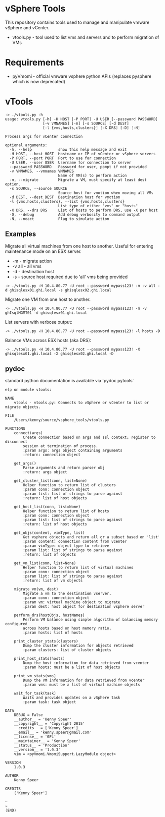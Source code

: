 # vSphere Tools

This repository contains tools used to manage and manipulate vmware vSphere and vCenter.

* vtools.py - tool used to list vms and servers and to perform migration of VMs

# Requirements
* pyVmomi - official vmware vsphere python APIs (replaces pysphere which is now deprecated)

# vTools
```
-> ./vtools.py -h
usage: vtools.py [-h] -H HOST [-P PORT] -U USER [--password PASSWORD]
                 [-v VMNAMES] [-m] [-s SOURCE] [-d DEST]
                 [-l {vms,hosts,clusters}] [-X DRS] [-D] [-N]

Process args for vCenter connection

optional arguments:
  -h, --help            show this help message and exit
  -H HOST, --host HOST  Hostname or IP of vCenter or vSphere servers
  -P PORT, --port PORT  Port to use for connection
  -U USER, --user USER  Username for connection to server
  --password PASSWORD   Password for user, pompt if not provided
  -v VMNAMES, --vmnames VMNAMES
                        Name of VM(s) to perform action
  -m, --migrate         Migrate a VM, must specify at least dest option.
  -s SOURCE, --source SOURCE
                        Source host for vmotion when moving all VMs
  -d DEST, --dest DEST  Destination host for vmotion
  -l {vms,hosts,clusters}, --list {vms,hosts,clusters}
                        List type of either "vms" or "hosts"
  -X DRS, --drs DRS     List of hosts to perform DRS, use -X per host
  -D, --debug           Add debug verbosity to command output
  -N, --noact           Flag to simulate action
```

## Examples

Migrate all virtual machines from one host to another.  Useful for entering maintenance mode on an ESX server.
* -m - migrate action
* -v all - all vms
* -d - destination host
* -s - source host required due to 'all' vms being provided
```
-> ./vtools.py -H 10.4.80.77 -U root --password mypass123! -m -v all -d ghisqlesx01.ghi.local -s ghisqlesx02.ghi.local
```

Migrate one VM from one host to another.
```
-> ./vtools.py -H 10.4.80.77 -U root --password mypass123! -m -v ghIsqlMGMT01 -d ghisqlesx01.ghi.local
```

List servers with verbose output:
```
-> ./vtools.py -H 10.4.80.77 -U root --password mypass123! -l hosts -D
```

Balance VMs across ESX hosts (aka DRS):
```
-> ./vtools.py -H 10.4.80.77 -U root --password mypass123! -X ghisqlesx01.ghi.local -X ghisqlesx02.ghi.local -D
```

## pydoc
standard python documentation is available via 'pydoc pytools'
```
elp on module vtools:

NAME
    vtools - vtools.py: Connects to vSphere or vCenter to list or migrate objects.

FILE
    /Users/kenny/source/vsphere_tools/vtools.py

FUNCTIONS
    connect(args)
        Create connection based on args and ssl context; register to disconnect
        session at termination of process.
        :param args: args object containing arguments
        :return: connection object

    get_args()
        Parse arguments and return parser obj
        :return: args object

    get_cluster_list(conn, list=None)
        Helper function to return list of clusters
        :param conn: connection object
        :param list: list of strings to parse against
        :return: list of host objects

    get_host_list(conn, list=None)
        Helper function to return list of hosts
        :param conn: connection object
        :param list: list of strings to parse against
        :return: list of host objects

    get_objs(content, vimType, list)
        Get vsphere objects and return all or a subset based on 'list'
        :param content: connection content from vcenter
        :param vimType: object type to retrieve
        :param list: list of strings to parse against
        :return: list of objects

    get_vm_list(conn, list=None)
        Helper function to return list of virtual machines
        :param conn: connection object
        :param list: list of strings to parse against
        :return: list of vm objects

    migrate_vm(vm, dest)
        Migrate a vm to the destination vserver.
        :param conn: connection object
        :param vm: virtual machine object to migrate
        :param dest: host object for destination vsphere server

    perform_drs(hostObjs, hostNames)
        Perform VM balance using simple algorithm of balancing memory configured
        across hosts based on host memory ratio.
        :param hosts: list of hosts

    print_cluster_stats(clusters)
        Dump the cluster information for objects retrieved
        :param clusters: list of cluster objects

    print_host_stats(hosts)
        Dump the host information for data retrieved from vcenter
        :param hosts: must be a list of host objects

    print_vm_stats(vms)
        Dump the VM information for data retrieved from vcenter
        :param vms: must be a list of virtual machine objects

    wait_for_task(task)
        Waits and provides updates on a vSphere task
        :param task: task object

DATA
    DEBUG = False
    __author__ = 'Kenny Speer'
    __copyright__ = 'Copyright 2015'
    __credits__ = ['Kenny Speer']
    __email__ = 'kenny.speer@gmail.com'
    __license__ = 'GPL'
    __maintainer__ = 'Kenny Speer'
    __status__ = 'Production'
    __version__ = '1.0.3'
    vim = <pyVmomi.VmomiSupport.LazyModule object>

VERSION
    1.0.3

AUTHOR
    Kenny Speer

CREDITS
    ['Kenny Speer']

~
~
(END)
```
